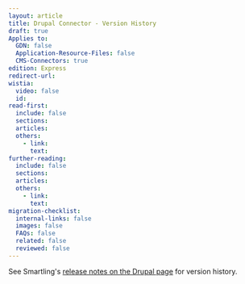```yaml
---
layout: article
title: Drupal Connector - Version History
draft: true
Applies to:
  GDN: false
  Application-Resource-Files: false
  CMS-Connectors: true
edition: Express
redirect-url:
wistia:
  video: false
  id:
read-first:
  include: false
  sections:
  articles:
  others:
    - link:
      text:
further-reading:
  include: false
  sections:
  articles:
  others:
    - link:
      text:
migration-checklist:
  internal-links: false
  images: false
  FAQs: false
  related: false
  reviewed: false
---
```


See Smartling's [release notes on the Drupal page](https://www.drupal.org/node/2345891/release) for version history.
